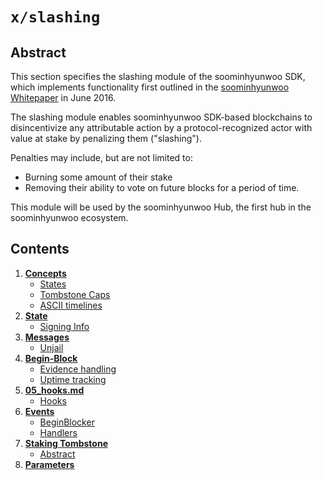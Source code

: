 <!--
order: 20
title: Slashing Overview
parent:
  title: "slashing"
-->

# `x/slashing`

## Abstract

This section specifies the slashing module of the soominhyunwoo SDK, which implements functionality
first outlined in the [soominhyunwoo Whitepaper](https://soominhyunwoo.network/about/whitepaper) in June 2016.

The slashing module enables soominhyunwoo SDK-based blockchains to disincentivize any attributable action
by a protocol-recognized actor with value at stake by penalizing them ("slashing").

Penalties may include, but are not limited to:

- Burning some amount of their stake
- Removing their ability to vote on future blocks for a period of time.

This module will be used by the soominhyunwoo Hub, the first hub in the soominhyunwoo ecosystem.

## Contents

1. **[Concepts](01_concepts.md)**
   - [States](01_concepts.md#states)
   - [Tombstone Caps](01_concepts.md#tombstone-caps)
   - [ASCII timelines](01_concepts.md#ascii-timelines)
2. **[State](02_state.md)**
   - [Signing Info](02_state.md#signing-info)
3. **[Messages](03_messages.md)**
   - [Unjail](03_messages.md#unjail)
4. **[Begin-Block](04_begin_block.md)**
   - [Evidence handling](04_begin_block.md#evidence-handling)
   - [Uptime tracking](04_begin_block.md#uptime-tracking)
5. **[05_hooks.md](05_hooks.md)**
   - [Hooks](05_hooks.md#hooks)
6. **[Events](06_events.md)**
   - [BeginBlocker](06_events.md#beginblocker)
   - [Handlers](06_events.md#handlers)
7. **[Staking Tombstone](07_tombstone.md)**
   - [Abstract](07_tombstone.md#abstract)
8. **[Parameters](08_params.md)**

